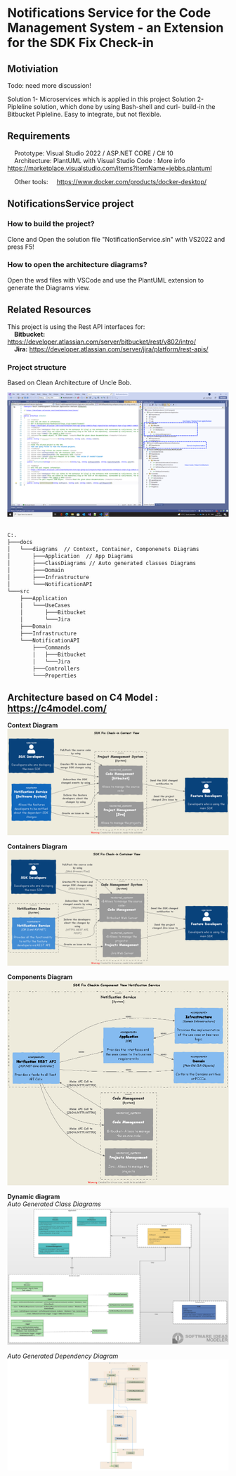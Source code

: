# Notifications Service for the Code Management System - an Extension for the SDK Fix Check-in

## Motiviation 
Todo: need more discussion!

Solution 1- Microservices which is applied in this project
Solution 2- Pipleline solution, which done by using Bash-shell and curl- build-in the Bitbucket Pipleline. Easy to integrate, but not flexible.

## Requirements </br>
&nbsp;&nbsp;&nbsp;&nbsp;Prototype: Visual Studio 2022 / ASP.NET CORE / C# 10 </br>
&nbsp;&nbsp;&nbsp;&nbsp;Architecture: PlantUML with Visual Studio Code : More info https://marketplace.visualstudio.com/items?itemName=jebbs.plantuml
 
&nbsp;&nbsp;&nbsp;&nbsp;Other tools:
&nbsp;&nbsp;&nbsp;&nbsp;https://www.docker.com/products/docker-desktop/

## NotificationsService project

### How to build the project?</br>
Clone and Open the solution file "NotificationService.sln" with VS2022 and press F5!
 
### How to open the architecture diagrams?</br>
Open the wsd files with VSCode and use the PlantUML extension to generate the Diagrams view.

## Related Resources</br>
This project is using the Rest API interfaces for: </br>
&nbsp;&nbsp;&nbsp;&nbsp;**Bitbucket:** https://developer.atlassian.com/server/bitbucket/rest/v802/intro/ </br>
 &nbsp;&nbsp;&nbsp;&nbsp;**Jira:** https://developer.atlassian.com/server/jira/platform/rest-apis/ </br>

### Project structure</br>
Based on Clean Architecture of Uncle Bob. 

![alt text](https://github.com/alugili/NotificationsService/blob/main/Prototype_VisualStudio.png?raw=true)
 
```

C:.
├───docs
│   └───diagrams  // Context, Container, Componenets Diagrams
│       ├───Application  // App Diagrams
│       ├───ClassDiagrams // Auto generated classes Diagrams
│       ├───Domain 
│       ├───Infrastructure
│       └───NotificationAPI
└───src
    ├───Application
    │   └───UseCases
    │       ├───Bitbucket
    │       └───Jira
    ├───Domain
    ├───Infrastructure
    └───NotificationAPI
        ├───Commands
        │   ├───Bitbucket
        │   └───Jira
        ├───Controllers
        └───Properties

```

## Architecture based on C4 Model : https://c4model.com/ <br>

**Context Diagram**
![alt text](https://github.com/alugili/NotificationsService/blob/main/docs/diagrams/SDK_Fix_Checkin_ContextView.png?raw=true)

**Containers Diagram**
![alt text](https://github.com/alugili/NotificationsService/blob/main/docs/diagrams/SDK_Fix_Checkin_ContainerView.png?raw=true)

**Components Diagram**
![alt text](https://github.com/alugili/NotificationsService/blob/main/docs/diagrams/SDK_Fix_Checkin_ComponenetView.png?raw=true)

**Dynamic diagram**</br>
*Auto Generated Class Diagrams*</br>
![alt text](https://github.com/alugili/NotificationsService/blob/main/docs/diagrams/ClassesDiagram_Underwork.png?raw=true)</br>

*Auto Generated Dependency Diagram*</br>
![alt text](https://github.com/alugili/NotificationsService/blob/main/docs/diagrams/Type%20Dependencies%20Diagram%20for%20BitBucketController.png?raw=true)
